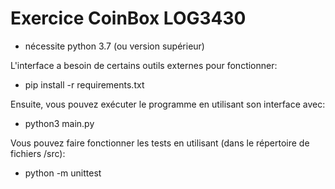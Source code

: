 # Exercice CoinBox LOG3430

- nécessite python 3.7 (ou version supérieur)

L'interface a besoin de certains outils externes pour fonctionner:
- pip install -r requirements.txt

Ensuite, vous pouvez exécuter le programme en utilisant son interface avec:
- python3 main.py

Vous pouvez faire fonctionner les tests en utilisant (dans le répertoire de fichiers /src):
- python -m unittest


